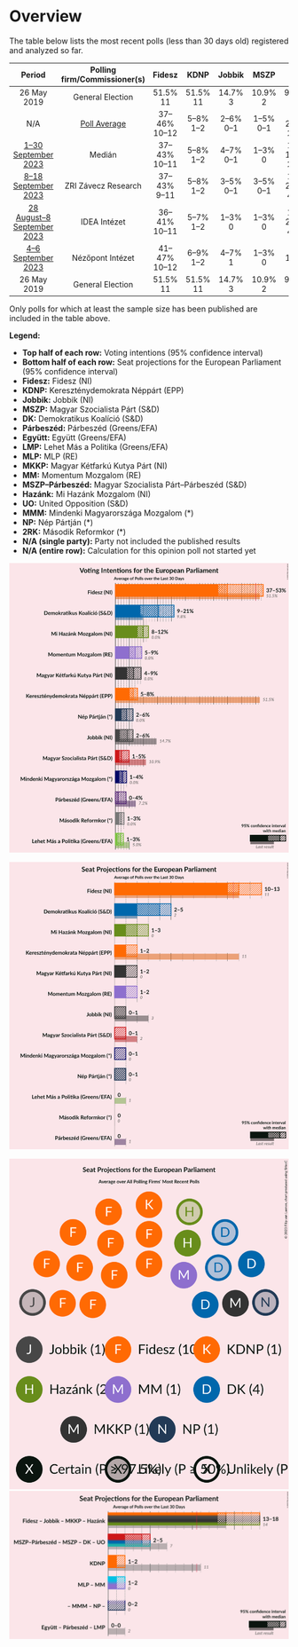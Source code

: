 # Overview

The table below lists the most recent polls (less than 30 days old) registered and analyzed so far.

| Period     | Polling firm/Commissioner(s) | Fidesz | KDNP | Jobbik | MSZP | DK | Párbeszéd | Együtt | LMP | MLP | MKKP | MM | MSZP–Párbeszéd | Hazánk | UO | MMM | NP | 2RK |
|:----------:|:----------------------------:|:--:|:--:|:--:|:--:|:--:|:--:|:--:|:--:|:--:|:--:|:--:|:--:|:--:|:--:|:--:|:--:|:--:|
| 26 May 2019 | General Election | 51.5% <br> 11 | 51.5% <br> 11 | 14.7% <br> 3 | 10.9% <br> 2 | 9.8% <br> 2 | 7.2% <br> 1 | 7.2% <br> 0 | 5.0% <br> 1 | 0.0% <br> 0 | 0.0% <br> 0 | 0.0% <br> 0 | 18.2% <br> 3 | 0.0% <br> 0 | 0.0% <br> 0 | 0.0% <br> 0 | 0.0% <br> 0 | 0.0% <br> 0 |
| N/A | [Poll Average](average.html) | 37–46% <br> 10–12 | 5–8% <br> 1–2 | 2–6% <br> 0–1 | 1–5% <br> 0–1 | 9–21% <br> 2–5 | 0–4% <br> 0 | N/A <br> N/A | 1–3% <br> 0 | N/A <br> N/A | 4–9% <br> 1–2 | 5–9% <br> 1–2 | N/A <br> N/A | 8–12% <br> 2–3 | N/A <br> N/A | 1–4% <br> 0–1 | 2–6% <br> 0–1 | 1–3% <br> 0 |
| [1–30 September 2023](2023-09-30-Medián.html) | Medián | 37–43% <br> 10–11 | 5–8% <br> 1–2 | 4–7% <br> 0–1 | 1–3% <br> 0 | 10–14% <br> 2–3 | 1–2% <br> 0 | N/A <br> N/A | 1–2% <br> 0 | N/A <br> N/A | 6–9% <br> 1–2 | 5–8% <br> 1–2 | N/A <br> N/A | 8–12% <br> 2–3 | N/A <br> N/A | 2–4% <br> 0–1 | 4–7% <br> 1 | 1–3% <br> 0 |
| [8–18 September 2023](2023-09-18-ZRIZáveczResearch.html) | ZRI Závecz Research | 37–43% <br> 9–11 | 5–8% <br> 1–2 | 3–5% <br> 0–1 | 3–5% <br> 0–1 | 17–22% <br> 4–5 | 2–4% <br> 0–1 | N/A <br> N/A | 1–3% <br> 0 | N/A <br> N/A | 4–7% <br> 0–1 | 5–8% <br> 1 | N/A <br> N/A | 8–12% <br> 2–3 | N/A <br> N/A | N/A <br> N/A | N/A <br> N/A | N/A <br> N/A |
| [28 August–8 September 2023](2023-09-08-IDEAIntézet.html) | IDEA Intézet | 36–41% <br> 10–11 | 5–7% <br> 1–2 | 1–3% <br> 0 | 1–3% <br> 0 | 17–21% <br> 4–5 | 1–2% <br> 0 | N/A <br> N/A | 1–3% <br> 0 | N/A <br> N/A | 5–7% <br> 1 | 7–9% <br> 1–2 | N/A <br> N/A | 9–11% <br> 2–3 | N/A <br> N/A | N/A <br> N/A | N/A <br> N/A | N/A <br> N/A |
| [4–6 September 2023](2023-09-06-NézőpontIntézet.html) | Nézőpont Intézet | 41–47% <br> 10–12 | 6–9% <br> 1–2 | 4–7% <br> 1 | 1–3% <br> 0 | 8–12% <br> 2 | 0–1% <br> 0 | N/A <br> N/A | 1–3% <br> 0 | N/A <br> N/A | 6–10% <br> 1–2 | 6–10% <br> 1–2 | N/A <br> N/A | 7–11% <br> 2 | N/A <br> N/A | 1–3% <br> 0 | 2–4% <br> 0 | N/A <br> N/A |
| 26 May 2019 | General Election | 51.5% <br> 11 | 51.5% <br> 11 | 14.7% <br> 3 | 10.9% <br> 2 | 9.8% <br> 2 | 7.2% <br> 1 | 7.2% <br> 0 | 5.0% <br> 1 | 0.0% <br> 0 | 0.0% <br> 0 | 0.0% <br> 0 | 18.2% <br> 3 | 0.0% <br> 0 | 0.0% <br> 0 | 0.0% <br> 0 | 0.0% <br> 0 | 0.0% <br> 0 |

Only polls for which at least the sample size has been published are included in the table above.

**Legend:**
+ **Top half of each row:** Voting intentions (95% confidence interval)
+ **Bottom half of each row:** Seat projections for the European Parliament (95% confidence interval)
+ **Fidesz:** Fidesz (NI)
+ **KDNP:** Kereszténydemokrata Néppárt (EPP)
+ **Jobbik:** Jobbik (NI)
+ **MSZP:** Magyar Szocialista Párt (S&D)
+ **DK:** Demokratikus Koalíció (S&D)
+ **Párbeszéd:** Párbeszéd (Greens/EFA)
+ **Együtt:** Együtt (Greens/EFA)
+ **LMP:** Lehet Más a Politika (Greens/EFA)
+ **MLP:** MLP (RE)
+ **MKKP:** Magyar Kétfarkú Kutya Párt (NI)
+ **MM:** Momentum Mozgalom (RE)
+ **MSZP–Párbeszéd:** Magyar Szocialista Párt–Párbeszéd (S&D)
+ **Hazánk:** Mi Hazánk Mozgalom (NI)
+ **UO:** United Opposition (S&D)
+ **MMM:** Mindenki Magyarországa Mozgalom (*)
+ **NP:** Nép Pártján (*)
+ **2RK:** Második Reformkor (*)
+ **N/A (single party):** Party not included the published results
+ **N/A (entire row):** Calculation for this opinion poll not started yet


![Graph with voting intentions not yet produced](average.png "Voting Intentions")

![Graph with seats not yet produced](average-seats.png "Seats")

![Graph with seating plan not yet produced](average-seating-plan.png "Seating Plan")
![Graph with coalitions seats not yet produced](average-coalitions-seats.png "Coalitions Seats")
